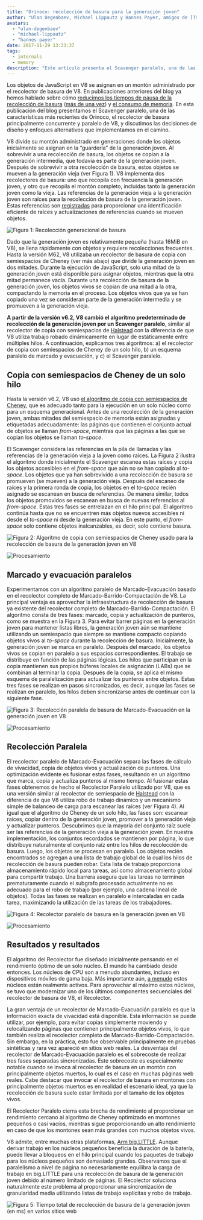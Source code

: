 ```yaml
---
title: "Orinoco: recolección de basura para la generación joven"
author: "Ulan Degenbaev, Michael Lippautz y Hannes Payer, amigos de [TSAN](https://github.com/google/sanitizers/wiki/ThreadSanitizerCppManual)"
avatars:
  - "ulan-degenbaev"
  - "michael-lippautz"
  - "hannes-payer"
date: 2017-11-29 13:33:37
tags:
  - internals
  - memory
description: "Este artículo presenta el Scavenger paralelo, una de las características más recientes de Orinoco, el recolector de basura principalmente concurrente y paralelo de V8."
---
```

Los objetos de JavaScript en V8 se asignan en un montón administrado por el recolector de basura de V8. En publicaciones anteriores del blog ya hemos hablado sobre cómo [reducimos los tiempos de pausa de la recolección de basura](/blog/jank-busters) ([más de una vez](/blog/orinoco)) y [el consumo de memoria](/blog/optimizing-v8-memory). En esta publicación del blog presentamos el Scavenger paralelo, una de las características más recientes de Orinoco, el recolector de basura principalmente concurrente y paralelo de V8, y discutimos las decisiones de diseño y enfoques alternativos que implementamos en el camino.

<!--truncate-->
V8 divide su montón administrado en generaciones donde los objetos inicialmente se asignan en la “guardería” de la generación joven. Al sobrevivir a una recolección de basura, los objetos se copian a la generación intermedia, que todavía es parte de la generación joven. Después de sobrevivir a otra recolección de basura, estos objetos se mueven a la generación vieja (ver Figura 1). V8 implementa dos recolectores de basura: uno que recopila con frecuencia la generación joven, y otro que recopila el montón completo, incluidas tanto la generación joven como la vieja. Las referencias de la generación vieja a la generación joven son raíces para la recolección de basura de la generación joven. Estas referencias son [registradas](/blog/orinoco) para proporcionar una identificación eficiente de raíces y actualizaciones de referencias cuando se mueven objetos.

![Figura 1: Recolección generacional de basura](/_img/orinoco-parallel-scavenger/generational-gc.png)

Dado que la generación joven es relativamente pequeña (hasta 16MiB en V8), se llena rápidamente con objetos y requiere recolecciones frecuentes. Hasta la versión M62, V8 utilizaba un recolector de basura de copia con semiespacios de Cheney (ver más abajo) que divide la generación joven en dos mitades. Durante la ejecución de JavaScript, solo una mitad de la generación joven está disponible para asignar objetos, mientras que la otra mitad permanece vacía. Durante una recolección de basura de la generación joven, los objetos vivos se copian de una mitad a la otra, compactando la memoria en el proceso. Los objetos vivos que ya se han copiado una vez se consideran parte de la generación intermedia y se promueven a la generación vieja.

**A partir de la versión v6.2, V8 cambió el algoritmo predeterminado de recolección de la generación joven por un Scavenger paralelo**, similar al recolector de copia con semiespacios de [Halstead](https://dl.acm.org/citation.cfm?id=802017) con la diferencia de que V8 utiliza trabajo robado dinámicamente en lugar de estáticamente entre múltiples hilos. A continuación, explicamos tres algoritmos: a) el recolector de copia con semiespacios de Cheney de un solo hilo, b) un esquema paralelo de marcado y evacuación, y c) el Scavenger paralelo.

## Copia con semiespacios de Cheney de un solo hilo

Hasta la versión v6.2, V8 usó [el algoritmo de copia con semiespacios de Cheney](https://dl.acm.org/citation.cfm?doid=362790.362798), que es adecuado tanto para la ejecución en un solo núcleo como para un esquema generacional. Antes de una recolección de la generación joven, ambas mitades del semiespacio de memoria están asignadas y etiquetadas adecuadamente: las páginas que contienen el conjunto actual de objetos se llaman _from-space_, mientras que las páginas a las que se copian los objetos se llaman _to-space_.

El Scavenger considera las referencias en la pila de llamadas y las referencias de la generación vieja a la joven como raíces. La Figura 2 ilustra el algoritmo donde inicialmente el Scavenger escanea estas raíces y copia los objetos accesibles en el _from-space_ que aún no se han copiado al _to-space_. Los objetos que ya han sobrevivido a una recolección de basura se promueven (se mueven) a la generación vieja. Después del escaneo de raíces y la primera ronda de copia, los objetos en el _to-space_ recién asignado se escanean en busca de referencias. De manera similar, todos los objetos promovidos se escanean en busca de nuevas referencias al _from-space_. Estas tres fases se entrelazan en el hilo principal. El algoritmo continúa hasta que no se encuentren más objetos nuevos accesibles ni desde el _to-space_ ni desde la generación vieja. En este punto, el _from-space_ solo contiene objetos inalcanzables, es decir, solo contiene basura.

![Figura 2: Algoritmo de copia con semiespacios de Cheney usado para la recolección de basura de la generación joven en V8](/_img/orinoco-parallel-scavenger/cheneys-semispace-copy.png)

![Procesamiento](/_img/orinoco-parallel-scavenger/cheneys-semispace-copy-processing.png)

## Marcado y evacuación paralelos

Experimentamos con un algoritmo paralelo de Marcado-Evacuación basado en el recolector completo de Marcado-Barrido-Compactación de V8. La principal ventaja es aprovechar la infraestructura de recolección de basura ya existente del recolector completo de Marcado-Barrido-Compactación. El algoritmo consta de tres fases: marcado, copia y actualización de punteros, como se muestra en la Figura 3. Para evitar barrer páginas en la generación joven para mantener listas libres, la generación joven aún se mantiene utilizando un semiespacio que siempre se mantiene compacto copiando objetos vivos al _to-space_ durante la recolección de basura. Inicialmente, la generación joven se marca en paralelo. Después del marcado, los objetos vivos se copian en paralelo a sus espacios correspondientes. El trabajo se distribuye en función de las páginas lógicas. Los hilos que participan en la copia mantienen sus propios búferes locales de asignación (LABs) que se combinan al terminar la copia. Después de la copia, se aplica el mismo esquema de paralelización para actualizar los punteros entre objetos. Estas tres fases se realizan en pasos sincronizados, es decir, aunque las fases se realizan en paralelo, los hilos deben sincronizarse antes de continuar con la siguiente fase.

![Figura 3: Recolección paralela de basura de Marcado-Evacuación en la generación joven en V8](/_img/orinoco-parallel-scavenger/parallel-mark-evacuate.png)

![Procesamiento](/_img/orinoco-parallel-scavenger/parallel-mark-evacuate-processing.png)

## Recolección Paralela

El recolector paralelo de Marcado-Evacuación separa las fases de cálculo de vivacidad, copia de objetos vivos y actualización de punteros. Una optimización evidente es fusionar estas fases, resultando en un algoritmo que marca, copia y actualiza punteros al mismo tiempo. Al fusionar estas fases obtenemos de hecho el Recolector Paralelo utilizado por V8, que es una versión similar al recolector de semiespacio de [Halstead](https://dl.acm.org/citation.cfm?id=802017) con la diferencia de que V8 utiliza robo de trabajo dinámico y un mecanismo simple de balanceo de carga para escanear las raíces (ver Figura 4). Al igual que el algoritmo de Cheney de un solo hilo, las fases son: escanear raíces, copiar dentro de la generación joven, promover a la generación vieja y actualizar punteros. Descubrimos que la mayoría del conjunto raíz suele ser las referencias de la generación vieja a la generación joven. En nuestra implementación, los conjuntos recordados se mantienen por página, lo que distribuye naturalmente el conjunto raíz entre los hilos de recolección de basura. Luego, los objetos se procesan en paralelo. Los objetos recién encontrados se agregan a una lista de trabajo global de la cual los hilos de recolección de basura pueden robar. Esta lista de trabajo proporciona almacenamiento rápido local para tareas, así como almacenamiento global para compartir trabajo. Una barrera asegura que las tareas no terminen prematuramente cuando el subgrafo procesado actualmente no es adecuado para el robo de trabajo (por ejemplo, una cadena lineal de objetos). Todas las fases se realizan en paralelo e intercaladas en cada tarea, maximizando la utilización de las tareas de los trabajadores.

![Figura 4: Recolector paralelo de basura en la generación joven en V8](/_img/orinoco-parallel-scavenger/parallel-scavenge.png)

![Procesamiento](/_img/orinoco-parallel-scavenger/parallel-scavenge-processing.png)

## Resultados y resultados

El algoritmo del Recolector fue diseñado inicialmente pensando en el rendimiento óptimo de un solo núcleo. El mundo ha cambiado desde entonces. Los núcleos de CPU son a menudo abundantes, incluso en dispositivos móviles de gama baja. Más importante aún, [a menudo](https://dl.acm.org/citation.cfm?id=2968469) estos núcleos están realmente activos. Para aprovechar al máximo estos núcleos, se tuvo que modernizar uno de los últimos componentes secuenciales del recolector de basura de V8, el Recolector.

La gran ventaja de un recolector de Marcado-Evacuación paralelo es que la información exacta de vivacidad está disponible. Esta información se puede utilizar, por ejemplo, para evitar copias simplemente moviendo y relocalizando páginas que contienen principalmente objetos vivos, lo que también realiza el recolector completo de Marcado-Barrido-Compactación. Sin embargo, en la práctica, esto fue observable principalmente en pruebas sintéticas y rara vez apareció en sitios web reales. La desventaja del recolector de Marcado-Evacuación paralelo es el sobrecoste de realizar tres fases separadas sincronizadas. Este sobrecoste es especialmente notable cuando se invoca al recolector de basura en un montón con principalmente objetos muertos, lo cual es el caso en muchas páginas web reales. Cabe destacar que invocar el recolector de basura en montones con principalmente objetos muertos es en realidad el escenario ideal, ya que la recolección de basura suele estar limitada por el tamaño de los objetos vivos.

El Recolector Paralelo cierra esta brecha de rendimiento al proporcionar un rendimiento cercano al algoritmo de Cheney optimizado en montones pequeños o casi vacíos, mientras sigue proporcionando un alto rendimiento en caso de que los montones sean más grandes con muchos objetos vivos.

V8 admite, entre muchas otras plataformas, [Arm big.LITTLE](https://developer.arm.com/technologies/big-little). Aunque derivar trabajo en los núcleos pequeños beneficia la duración de la batería, puede llevar a bloqueos en el hilo principal cuando los paquetes de trabajo para los núcleos pequeños son demasiado grandes. Observamos que el paralelismo a nivel de página no necesariamente equilibra la carga de trabajo en big.LITTLE para una recolección de basura de la generación joven debido al número limitado de páginas. El Recolector soluciona naturalmente este problema al proporcionar una sincronización de granularidad media utilizando listas de trabajo explícitas y robo de trabajo.

![Figura 5: Tiempo total de recolección de basura de la generación joven (en ms) en varios sitios web](/_img/orinoco-parallel-scavenger/results.png)

